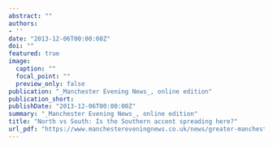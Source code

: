 ```yaml
---
abstract: ""
authors:
- ''
date: "2013-12-06T00:00:00Z"
doi: ""
featured: true
image:
  caption: ""
  focal_point: ""
  preview_only: false
publication: "_Manchester Evening News_, online edition"
publication_short: 
publishDate: "2013-12-06T00:00:00Z"
summary: "_Manchester Evening News_, online edition"
title: "North vs South: Is the Southern accent spreading here?"
url_pdf: "https://www.manchestereveningnews.co.uk/news/greater-manchester-news/north-vs-south---take-6376819"
---
```

